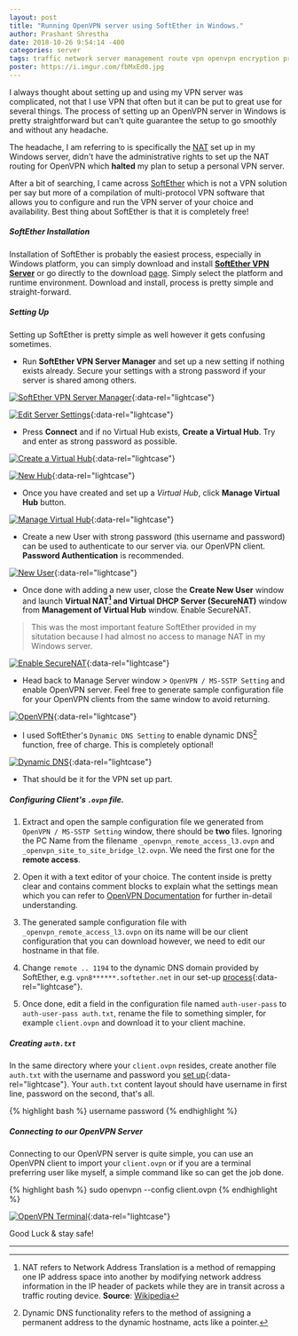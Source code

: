 ```yaml
---
layout: post
title: "Running OpenVPN server using SoftEther in Windows."
author: Prashant Shrestha
date: 2018-10-26 9:54:14 -400
categories: server
tags: traffic network server management route vpn openvpn encryption privacy
poster: https://i.imgur.com/fbMxEd0.jpg
---
```


I always thought about setting up and using my VPN server was complicated, not that I use VPN that often but it can be put to great use for several things. The process of setting up an OpenVPN server in Windows is pretty straightforward but can't quite guarantee the setup to go smoothly and without any headache.

The headache, I am referring to is specifically the [NAT](https://en.wikipedia.org/wiki/Network_address_translation) set up in my Windows server, didn't have the administrative rights to set up the NAT routing for OpenVPN which **halted** my plan to setup a personal VPN server.
<!--excerpt-->

After a bit of searching, I came across [SoftEther](https://www.softether.org/) which is not a VPN solution per say but more of a compilation of multi-protocol VPN software that allows you to configure and run the VPN server of your choice and availability. Best thing about SoftEther is that it is completely free!

##### SoftEther Installation

Installation of SoftEther is probably the easiest process, especially in Windows platform, you can simply download and install [**SoftEther VPN Server**](https://www.softether.org/5-download) or go directly to the download [page](https://www.softether-download.com/en.aspx?product=softether). Simply select the platform and runtime environment. Download and install, process is pretty simple and straight-forward.

##### Setting Up

Setting up SoftEther is pretty simple as well however it gets confusing sometimes.

* Run **SoftEther VPN Server Manager** and set up a new setting if nothing exists already. Secure your settings with a strong password if your server is shared among others.

[![SoftEther VPN Server Manager](https://i.imgur.com/VF2RHn8.png)](https://i.imgur.com/VF2RHn8.png){:data-rel="lightcase"}

[![Edit Server Settings](https://i.imgur.com/KSF9Jd6.png)](https://i.imgur.com/KSF9Jd6.png){:data-rel="lightcase"}

* Press **Connect** and if no Virtual Hub exists, **Create a Virtual Hub**. Try and enter as strong password as possible.

[![Create a Virtual Hub](https://i.imgur.com/QI62BoW.png)](https://i.imgur.com/QI62BoW.png){:data-rel="lightcase"}

[![New Hub](https://i.imgur.com/lDm093t.png)](https://i.imgur.com/lDm093t.png){:data-rel="lightcase"}

* Once you have created and set up a *Virtual Hub*, click **Manage Virtual Hub** button.

[![Manage Virtual Hub](https://i.imgur.com/eKvtq2T.png)](https://i.imgur.com/eKvtq2T.png){:data-rel="lightcase"}

* Create a new User with strong password (this username and password) can be used to authenticate to our server via. our OpenVPN client. **Password Authentication** is recommended.

[![New User](https://i.imgur.com/pQkMky4.png)](https://i.imgur.com/pQkMky4.png){:data-rel="lightcase"}

* Once done with adding a new user, close the **Create New User** window and launch **Virtual NAT[^1] and Virtual DHCP Server (SecureNAT)** window from **Management of Virtual Hub** window. Enable SecureNAT.

>This was the most important feature SoftEther provided in my situtation because I had almost no access to manage NAT in my Windows server.

[![Enable SecureNAT](https://i.imgur.com/IokGtwt.png)](https://i.imgur.com/IokGtwt.png){:data-rel="lightcase"}

* Head back to Manage Server window > `OpenVPN / MS-SSTP Setting` and enable OpenVPN server. Feel free to generate sample configuration file for your OpenVPN clients from the same window to avoid returning.

[![OpenVPN](https://i.imgur.com/dTzPpzH.png)](https://i.imgur.com/dTzPpzH.png){:data-rel="lightcase"}

* I used SoftEther's `Dynamic DNS Setting` to enable dynamic DNS[^2] function, free of charge. This is completely optional!

[![Dynamic DNS](https://i.imgur.com/0Ah0xfi.png)](https://i.imgur.com/0Ah0xfi.png){:data-rel="lightcase"}

* That should be it for the VPN set up part.

##### Configuring Client's `.ovpn` file.

1. Extract and open the sample configuration file we generated from `OpenVPN / MS-SSTP Setting` window, there should be **two** files. Ignoring the PC Name from the filename `_openvpn_remote_access_l3.ovpn` and `_openvpn_site_to_site_bridge_l2.ovpn`. We need the first one for the **remote access**.

2. Open it with a text editor of your choice. The content inside is pretty clear and contains comment blocks to explain what the settings mean which you can refer to [OpenVPN Documentation](https://openvpn.net/community-resources/how-to/) for further in-detail understanding.

3. The generated sample configuration file with `_openvpn_remote_access_l3.ovpn` on its name will be our client configuration that you can download however, we need to edit our hostname in that file.

4. Change `remote .. 1194` to the dynamic DNS domain provided by SoftEther, e.g. `vpn8******.softether.net` in our set-up [process](https://i.imgur.com/0Ah0xfi.png){:data-rel="lightcase"}.

5. Once done, edit a field in the configuration file named `auth-user-pass` to `auth-user-pass auth.txt`, rename the file to something simpler, for example `client.ovpn` and download it to your client machine.

##### Creating `auth.txt`

In the same directory where your `client.ovpn` resides, create another file `auth.txt` with the username and password you [set up](https://i.imgur.com/pQkMky4.png){:data-rel="lightcase"}. Your `auth.txt` content layout should have username in first line, password on the second, that's all.

{% highlight bash %}
username
password
{% endhighlight %}

##### Connecting to our OpenVPN Server

Connecting to our OpenVPN server is quite simple, you can use an OpenVPN client to import your `client.ovpn` or if you are a terminal preferring user like myself, a simple command like so can get the job done.

{% highlight bash %}
sudo openvpn --config client.ovpn
{% endhighlight %}

[![OpenVPN Terminal](https://i.imgur.com/CDxrryj.gif)](https://i.imgur.com/CDxrryj.gif){:data-rel="lightcase"}

Good Luck & stay safe!

---

[^1]: NAT refers to Network Address Translation is a method of remapping one IP address space into another by modifying network address information in the IP header of packets while they are in transit across a traffic routing device. **Source**: [Wikipedia](https://en.wikipedia.org/wiki/Network_address_translation)
[^2]: Dynamic DNS functionality refers to the method of assigning a permanent address to the dynamic hostname, acts like a pointer.
